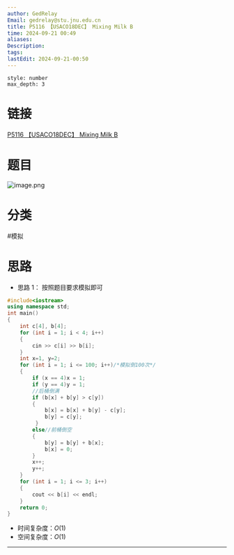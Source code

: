 ```yaml
---
author: GedRelay
Email: gedrelay@stu.jnu.edu.cn
title: P5116 【USACO18DEC】 Mixing Milk B
time: 2024-09-21 00:49
aliases: 
Description: 
tags: 
lastEdit: 2024-09-21-00:50
---
```


```toc
style: number
max_depth: 3
```

# 链接
[P5116 【USACO18DEC】 Mixing Milk B](https://www.luogu.com.cn/problem/P5116) 

# 题目
![image.png](https://ged-pic-bed.oss-cn-guangzhou.aliyuncs.com/img/202409210049926.png)


# 分类
#模拟 

# 思路
- 思路 1：
按照题目要求模拟即可


```cpp
#include<iostream>
using namespace std;
int main()
{
	int c[4], b[4];
	for (int i = 1; i < 4; i++)
	{
		cin >> c[i] >> b[i];
	}
	int x=1, y=2;
	for (int i = 1; i <= 100; i++)/*模拟倒100次*/
	{
		if (x == 4)x = 1;
		if (y == 4)y = 1;
		//后桶倒满
		if (b[x] + b[y] > c[y])
		{
			b[x] = b[x] + b[y] - c[y];
			b[y] = c[y];
		 }
		else//前桶倒空
		{
			b[y] = b[y] + b[x];
			b[x] = 0;
		}
		x++;
		y++;
	}
	for (int i = 1; i <= 3; i++)
	{
		cout << b[i] << endl;
	}
	return 0;
}
```


- 时间复杂度：${O\left( 1 \right)  }$ 
- 空间复杂度：${O\left( 1 \right)  }$ 


---

